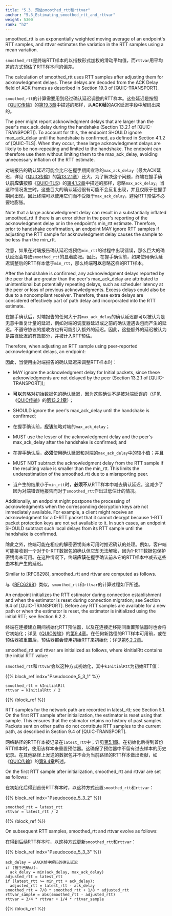```yaml
---
title: "5.3. 预估smoothed_rtt和rttvar"
anchor: "5.3_Estimating_smoothed_rtt_and_rttvar"
weight: 5300
rank: "h2"
---
```


smoothed_rtt is an exponentially weighted moving average of an endpoint's RTT samples, and rttvar estimates the variation in the RTT samples using a mean variation.

`smoothed_rtt`是终端RTT样本的以指数形式加权的滑动平均值，而`rttvar`用平均差的方式预估了RTT样本间的偏差。

The calculation of smoothed_rtt uses RTT samples after adjusting them for acknowledgment delays. These delays are decoded from the ACK Delay field of ACK frames as described in Section 19.3 of [QUIC-TRANSPORT].

`smoothed_rtt`的计算需要用到经过确认延迟调整的RTT样本。这些延迟是按照《[QUIC传输]()》的[第19.3章]()中描述的那样，从**ACK帧**的ACK延迟字段中解码出来的。

The peer might report acknowledgment delays that are larger than the peer's max_ack_delay during the handshake (Section 13.2.1 of [QUIC-TRANSPORT]). To account for this, the endpoint SHOULD ignore max_ack_delay until the handshake is confirmed, as defined in Section 4.1.2 of [QUIC-TLS]. When they occur, these large acknowledgment delays are likely to be non-repeating and limited to the handshake. The endpoint can therefore use them without limiting them to the max_ack_delay, avoiding unnecessary inflation of the RTT estimate.

对端报告的确认延迟可能会比它在握手期间宣称的`max_ack_delay`（最大ACK延迟，详见《[QUIC传输]()》的[第13.2.1章]()）还大。为了解决这个问题，终端在握手确认前**应该**按照《[QUIC-TLS]()》的[第4.1.2章]()中描述的那样，忽略`max_ack_delay`。当这种情况发生时，这些巨大的确认延迟很有可能不会反复出现，并且仅限于在握手期间出现。因此终端可以使用它们而不受限于`max_ack_delay`，避免RTT预估不必要地膨胀。

Note that a large acknowledgment delay can result in a substantially inflated smoothed_rtt if there is an error either in the peer's reporting of the acknowledgment delay or in the endpoint's min_rtt estimate. Therefore, prior to handshake confirmation, an endpoint MAY ignore RTT samples if adjusting the RTT sample for acknowledgment delay causes the sample to be less than the min_rtt.

注意，如果在对端报告确认延迟或预估`min_rtt`的过程中出现错误，那么巨大的确认延迟会导致`smoothed_rtt`的显著膨胀。因此，在握手确认前，如果使用确认延迟调整后的RTT样本低于`min_rtt`，那么终端**可以**忽略这样的RTT样本。

After the handshake is confirmed, any acknowledgment delays reported by the peer that are greater than the peer's max_ack_delay are attributed to unintentional but potentially repeating delays, such as scheduler latency at the peer or loss of previous acknowledgments. Excess delays could also be due to a noncompliant receiver. Therefore, these extra delays are considered effectively part of path delay and incorporated into the RTT estimate.

在握手确认后，对端报告的任何大于其`max_ack_delay`的确认延迟都可以被认为是无意中重复计量的延迟，例如对端的调度器延迟或之前的确认遭遇丢包而产生的延迟。不遵守协议的接收方也有可能引入额外的延迟。因此，这些额外的延迟被认为是路径延迟的有效部分，并被计入RTT预估。

Therefore, when adjusting an RTT sample using peer-reported acknowledgment delays, an endpoint:

因此，当使用由对端报告的确认延迟来调整RTT样本时：

* MAY ignore the acknowledgment delay for Initial packets, since these acknowledgments are not delayed by the peer (Section 13.2.1 of [QUIC-TRANSPORT]);

* **可以**忽略对初始数据包的确认延迟，因为这些确认不是被对端延误的（详见《[QUIC传输]()》的[第13.2.1章]()）；

* SHOULD ignore the peer's max_ack_delay until the handshake is confirmed;

* 在握手确认前，**应该**忽略对端的`max_ack_delay`；

* MUST use the lesser of the acknowledgment delay and the peer's max_ack_delay after the handshake is confirmed; and

* 在握手确认后，**必须**使用确认延迟和对端的`max_ack_delay`中的较小值；并且

* MUST NOT subtract the acknowledgment delay from the RTT sample if the resulting value is smaller than the min_rtt. This limits the underestimation of the smoothed_rtt due to a misreporting peer.

* 当产生的结果小于`min_rtt`时，**必须不**从RTT样本中减去确认延迟。这减少了因为对端错误地报告而对于`smoothed_rtt`作出过低估计的情况。

Additionally, an endpoint might postpone the processing of acknowledgments when the corresponding decryption keys are not immediately available. For example, a client might receive an acknowledgment for a 0-RTT packet that it cannot decrypt because 1-RTT packet protection keys are not yet available to it. In such cases, an endpoint SHOULD subtract such local delays from its RTT sample until the handshake is confirmed.

除此之外，终端可能在相应的解密密钥尚未可用时推迟确认的处理。例如，客户端可能接收到一个对于0-RTT数据包的确认但它却无法解密，因为1-RTT数据包保护密钥尚未可用。在这种情况下，终端**应该**在握手确认前从它的RTT样本中减去这些由本机产生的延迟。

Similar to [RFC6298], smoothed_rtt and rttvar are computed as follows.

与《[RFC6298]()》类似，`smoothed_rtt`和`rttvar`的计算过程如下所述。

An endpoint initializes the RTT estimator during connection establishment and when the estimator is reset during connection migration; see Section 9.4 of [QUIC-TRANSPORT]. Before any RTT samples are available for a new path or when the estimator is reset, the estimator is initialized using the initial RTT; see Section 6.2.2.

终端在连接建立期间初始化RTT预估器，以及在连接迁移期间重置预估器时也会将它初始化；详见《[QUIC传输]()》的[第9.4章]()。在任何新路径的RTT样本可用前，或在预估器被重置后，预估器都会使用初始RTT来初始化；详见[第6.2.2章]()。

smoothed_rtt and rttvar are initialized as follows, where kInitialRtt contains the initial RTT value:

`smoothed_rtt`和`rttvar`会以这种方式初始化，其中`kInitialRtt`为初始RTT值：

{{% block_ref
indx="Pseudocode_5_3_1" %}}

```
smoothed_rtt = kInitialRtt
rttvar = kInitialRtt / 2
```

{{% /block_ref %}}

RTT samples for the network path are recorded in latest_rtt; see Section 5.1. On the first RTT sample after initialization, the estimator is reset using that sample. This ensures that the estimator retains no history of past samples. Packets sent on other paths do not contribute RTT samples to the current path, as described in Section 9.4 of [QUIC-TRANSPORT].

网络路径的RTT样本被记录在`latest_rtt`中；详见[第5.1章]()。在初始化后得到首份RTT样本时，使用该样本来重置预估器。这确保了预估器中不留有过去样本的历史记录。在其他路径上发送的数据包并不会为当前路径的RTT样本做出贡献，如《[QUIC传输]()》的[第9.4章]()所述。

On the first RTT sample after initialization, smoothed_rtt and rttvar are set as follows:

在初始化后得到首份RTT样本时，以这种方式设置`smoothed_rtt`和`rttvar`：

{{% block_ref
indx="Pseudocode_5_3_2" %}}

```
smoothed_rtt = latest_rtt
rttvar = latest_rtt / 2
```

{{% /block_ref %}}

On subsequent RTT samples, smoothed_rtt and rttvar evolve as follows:

在得到后续RTT样本时，以这种方式更新`smoothed_rtt`和`rttvar`：

{{% block_ref
indx="Pseudocode_5_3_3" %}}

```
ack_delay = 从ACK帧中解码的确认延迟
if (握手已确认):
  ack_delay = min(ack_delay, max_ack_delay)
adjusted_rtt = latest_rtt
if (latest_rtt >= min_rtt + ack_delay):
  adjusted_rtt = latest_rtt - ack_delay
smoothed_rtt = 7/8 * smoothed_rtt + 1/8 * adjusted_rtt
rttvar_sample = abs(smoothed_rtt - adjusted_rtt)
rttvar = 3/4 * rttvar + 1/4 * rttvar_sample
```

{{% /block_ref %}}
